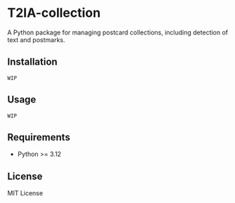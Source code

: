 # T2IA-collection

A Python package for managing postcard collections, including detection of text and postmarks.

## Installation

`WIP`

## Usage

`WIP`

## Requirements

- Python >= 3.12

## License

MIT License